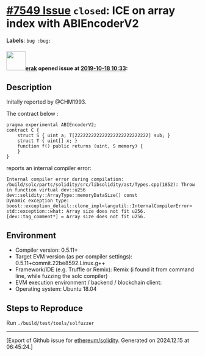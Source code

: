 # [\#7549 Issue](https://github.com/ethereum/solidity/issues/7549) `closed`: ICE on array index with ABIEncoderV2
**Labels**: `bug :bug:`


#### <img src="https://avatars.githubusercontent.com/u/20012009?u=61e903cf16bc5f3353db1d571401e2e71b6f61ed&v=4" width="50">[erak](https://github.com/erak) opened issue at [2019-10-18 10:33](https://github.com/ethereum/solidity/issues/7549):

## Description

Initally reported by @CHM1993.

The contract below :

```
pragma experimental ABIEncoderV2;
contract C {
    struct S { uint a; T[222222222222222222222222222] sub; }
    struct T { uint[] x; }
    function f() public returns (uint, S memory) {
    }
}
```
reports an internal compiler error:

```
Internal compiler error during compilation:
/build/solc/parts/solidity/src/libsolidity/ast/Types.cpp(1852): Throw in function virtual dev::u256 dev::solidity::ArrayType::memoryDataSize() const
Dynamic exception type: boost::exception_detail::clone_impl<langutil::InternalCompilerError>
std::exception::what: Array size does not fit u256.
[dev::tag_comment*] = Array size does not fit u256.
```


## Environment

- Compiler version: 0.5.11+
- Target EVM version (as per compiler settings): 0.5.11+commit.22be8592.Linux.g++
- Framework/IDE (e.g. Truffle or Remix): Remix (i found it from command line, while fuzzing the solc compiler)
- EVM execution environment / backend / blockchain client:
- Operating system: Ubuntu 18.04

## Steps to Reproduce

Run `./build/test/tools/solfuzzer`






-------------------------------------------------------------------------------



[Export of Github issue for [ethereum/solidity](https://github.com/ethereum/solidity). Generated on 2024.12.15 at 06:45:24.]
